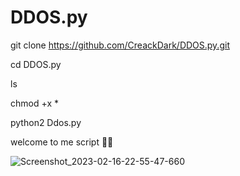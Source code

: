 # DDOS.py

git clone https://github.com/CreackDark/DDOS.py.git

cd DDOS.py

ls

chmod +x *

python2 Ddos.py

welcome to me script 💜💫

![Screenshot_2023-02-16-22-55-47-660](https://user-images.githubusercontent.com/122866762/219467109-357fc152-51ee-4842-a458-4ad0eec600e1.jpeg)

